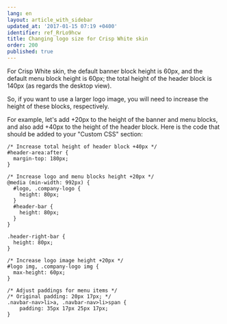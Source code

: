 ```yaml
---
lang: en
layout: article_with_sidebar
updated_at: '2017-01-15 07:19 +0400'
identifier: ref_RrLo9hcw
title: Changing logo size for Crisp White skin
order: 200
published: true
---
```

For Crisp White skin, the default banner block height is 60px, and the default menu block height is 60px; the total height of the header block is 140px (as regards the desktop view).

So, if you want to use a larger logo image, you will need to increase the height of these blocks, respectively.

For example, let's add +20px to the height of the banner and menu blocks, and also add +40px to the height of the header block. Here is the code that should be added to your "Custom CSS" section:

```
/* Increase total height of header block +40px */
#header-area:after {
  margin-top: 180px;
}

/* Increase logo and menu blocks height +20px */
@media (min-width: 992px) {
  #logo, .company-logo {
    height: 80px;
  }
  #header-bar {
    height: 80px;
  }
}

.header-right-bar {
  height: 80px;
}

/* Increase logo image height +20px */
#logo img, .company-logo img {
  max-height: 60px;
}

/* Adjust paddings for menu items */
/* Original padding: 20px 17px; */
.navbar-nav>li>a, .navbar-nav>li>span {
    padding: 35px 17px 25px 17px;
}

```

